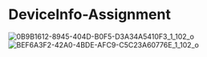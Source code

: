 # DeviceInfo-Assignment

![0B9B1612-8945-404D-B0F5-D3A34A5410F3_1_102_o](https://github.com/palaksatti/DeviceInfo-Assignment/assets/110411136/3ca43e63-78f0-4006-a55f-0d0a8cfdeaf5)
![BEF6A3F2-42A0-4BDE-AFC9-C5C23A60776E_1_102_o](https://github.com/palaksatti/DeviceInfo-Assignment/assets/110411136/ee1cf3df-26f3-4b50-862c-9a6e3fb321da)
